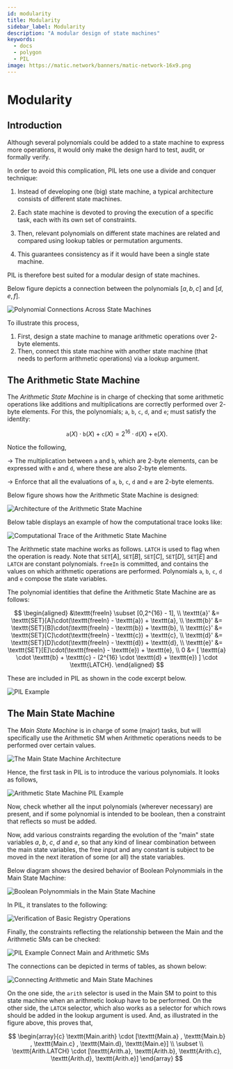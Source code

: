 ```yaml
---
id: modularity
title: Modularity
sidebar_label: Modularity
description: "A modular design of state machines"
keywords:
  - docs
  - polygon
  - PIL
image: https://matic.network/banners/matic-network-16x9.png
---
```


# Modularity

## Introduction

Although several polynomials could be added to a state machine to express more operations, it would only make the design hard to test, audit, or formally verify.

In order to avoid this complication, PIL lets one use a divide and conquer technique:

1. Instead of developing one (big) state machine, a typical architecture consists of different state machines.

2. Each state machine is devoted to proving the execution of a specific task, each with its own set of constraints.

3. Then, relevant polynomials on different state machines are related and compared using lookup tables or permutation arguments.

4. This guarantees consistency as if it would have been a single state machine.

PIL is therefore best suited for a modular design of state machines.

Below figure depicts a connection between the polynomials $[a,b,c]$ and $[d,e,f]$.

![Polynomial Connections Across State Machines](figures/fig12-pol-cnnct-sms.png)

To illustrate this process,

1. First, design a state machine to manage arithmetic operations over $2$-byte elements.
2. Then, connect this state machine with another state machine (that needs to perform arithmetic operations) via a lookup argument.

## The Arithmetic State Machine

The _Arithmetic State Machine_ is in charge of checking that some arithmetic operations like additions and multiplications are correctly performed over $2$-byte elements. For this, the polynomials; $\texttt{a}$, $\texttt{b}$, $\texttt{c}$, $\texttt{d}$, and $\texttt{e}$; must satisfy the identity:

$$
\texttt{a}(X) \cdot \texttt{b}(X) + \texttt{c}(X) = 2^{16} \cdot \texttt{d}(X) + \texttt{e}(X).
$$

Notice the following,

&rarr; The multiplication between $\texttt{a}$ and $\texttt{b}$, which are $2$-byte elements, can be expressed with $\texttt{e}$ and $\texttt{d}$, where these are also $2$-byte elements.

&rarr; Enforce that all the evaluations of $\texttt{a}$, $\texttt{b}$, $\texttt{c}$, $\texttt{d}$ and $\texttt{e}$ are $2$-byte elements.

Below figure shows how the Arithmetic State Machine is designed:

![Architecture of the Arithmetic State Machine](figures/fig13-arth-sm-arch.png)

Below table displays an example of how the computational trace looks like:

![Computational Trace of the Arithmetic State Machine](figures/fig14-arth-sm-arch.png)

The Arithmetic state machine works as follows. $\texttt{LATCH}$ is used to flag when the operation is ready. Note that $\texttt{SET}[A]$, $\texttt{SET}[B]$, $\texttt{SET}[C]$, $\texttt{SET}[D]$, $\texttt{SET}[E]$ and $\texttt{LATCH}$ are constant polynomials. $\texttt{freeIn}$ is committed, and contains the values on which arithmetic operations are performed. Polynomials $\texttt{a}$, $\texttt{b}$, $\texttt{c}$, $\texttt{d}$ and $\texttt{e}$ compose the state variables.

The polynomial identities that define the Arithmetic State Machine are as follows:

$$
\begin{aligned}
&\texttt{freeIn} \subset [0,2^{16} - 1], \\
\texttt{a}' &= \texttt{SET}[A]\cdot(\texttt{freeIn} - \texttt{a}) + \texttt{a}, \\
\texttt{b}' &= \texttt{SET}[B]\cdot(\texttt{freeIn} - \texttt{b}) + \texttt{b}, \\
\texttt{c}' &= \texttt{SET}[C]\cdot(\texttt{freeIn} - \texttt{c}) + \texttt{c}, \\
\texttt{d}' &= \texttt{SET}[D]\cdot(\texttt{freeIn} - \texttt{d}) + \texttt{d}, \\
\texttt{e}' &= \texttt{SET}[E]\cdot(\texttt{freeIn} - \texttt{e}) + \texttt{e}, \\
0 &= [ \texttt{a} \cdot \texttt{b} + \texttt{c} - (2^{16} \cdot \texttt{d} + \texttt{e}) ] \cdot \texttt{LATCH}.
\end{aligned}
$$

These are included in PIL as shown in the code excerpt below.

![PIL Example](figures/fig13-pil-eg-arth-sm.png)

## The Main State Machine

The _Main State Machine_ is in charge of some (major) tasks, but will specifically use the Arithmetic SM when Arithmetic operations needs to be performed over certain values.

![The Main State Machine Architecture](figures/fig15-main-sm-arch.png)

Hence, the first task in PIL is to introduce the various polynomials. It looks as follows,

![Arithmetic State Machine PIL Example](figures/fig15-pil-eg-main-sm.png)

Now, check whether all the input polynomials (wherever necessary) are present, and if some polynomial is intended to be boolean, then a constraint that reflects so must be added.

Now, add various constraints regarding the evolution of the "main" state variables $a$, $b$, $c$, $d$ and $e$, so that any kind of linear combination between the main state variables, the free input and any constant is subject to be moved in the next iteration of some (or all) the state variables.

Below diagram shows the desired behavior of Boolean Polynommials in the Main State Machine:

![Boolean Polynommials in the Main State Machine](figures/fig16-main-sm-bool-pols.png)

In PIL, it translates to the following:

![Verification of Basic Registry Operations](figures/fig17-pil-vrfctn-reg-op.png)

Finally, the constraints reflecting the relationship between the Main and the Arithmetic SMs can be checked:

![PIL Example Connect Main and Arithmetic SMs](figures/fig18-pil-eg-cnnct-main-arth.png)

The connections can be depicted in terms of tables, as shown below:

![Connecting Arithmetic and Main State Machines](figures/fig18-main-cnnct-Arth-Main.png)

On the one side, the $\texttt{arith}$ selector is used in the Main SM to point to this state machine when an arithmetic lookup have to be performed. On the other side, the $\texttt{LATCH}$ selector, which also works as a selector for which rows should be added in the lookup argument is used. And, as illustrated in the figure above, this proves that,

$$
\begin{array}{c}
\texttt{Main.arith} \cdot [\texttt{Main.a} , \texttt{Main.b} , \texttt{Main.c} , \texttt{Main.d}, \texttt{Main.e}] \\ \subset \\ \texttt{Arith.LATCH} \cdot [\texttt{Arith.a}, \texttt{Arith.b}, \texttt{Arith.c}, \texttt{Arith.d}, \texttt{Arith.e}]
\end{array}
$$
